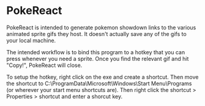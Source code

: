 # PokeReact

PokeReact is intended to generate pokemon showdown links to the various animated sprite gifs they host. It doesn't actually save any of the gifs to your local machine.

The intended workflow is to bind this program to a hotkey that you can press whenever you need a sprite. Once you find the relevant gif and hit "Copy!", PokeReact will close. 


To setup the hotkey, right click on the exe and create a shortcut. Then move the shortcut to C:\ProgramData\Microsoft\Windows\Start Menu\Programs (or wherever your start menu shortcuts are). Then right click the shortcut > Properties > shortcut and enter a shorcut key.
